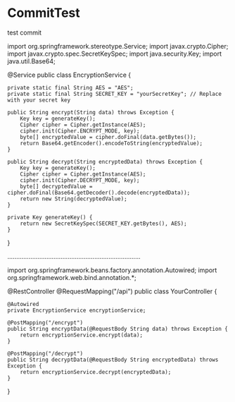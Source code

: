 # CommitTest
 test commit


 import org.springframework.stereotype.Service;
import javax.crypto.Cipher;
import javax.crypto.spec.SecretKeySpec;
import java.security.Key;
import java.util.Base64;

@Service
public class EncryptionService {

    private static final String AES = "AES";
    private static final String SECRET_KEY = "yourSecretKey"; // Replace with your secret key

    public String encrypt(String data) throws Exception {
        Key key = generateKey();
        Cipher cipher = Cipher.getInstance(AES);
        cipher.init(Cipher.ENCRYPT_MODE, key);
        byte[] encryptedValue = cipher.doFinal(data.getBytes());
        return Base64.getEncoder().encodeToString(encryptedValue);
    }

    public String decrypt(String encryptedData) throws Exception {
        Key key = generateKey();
        Cipher cipher = Cipher.getInstance(AES);
        cipher.init(Cipher.DECRYPT_MODE, key);
        byte[] decryptedValue = cipher.doFinal(Base64.getDecoder().decode(encryptedData));
        return new String(decryptedValue);
    }

    private Key generateKey() {
        return new SecretKeySpec(SECRET_KEY.getBytes(), AES);
    }
}



...........................................................................



import org.springframework.beans.factory.annotation.Autowired;
import org.springframework.web.bind.annotation.*;

@RestController
@RequestMapping("/api")
public class YourController {

    @Autowired
    private EncryptionService encryptionService;

    @PostMapping("/encrypt")
    public String encryptData(@RequestBody String data) throws Exception {
        return encryptionService.encrypt(data);
    }

    @PostMapping("/decrypt")
    public String decryptData(@RequestBody String encryptedData) throws Exception {
        return encryptionService.decrypt(encryptedData);
    }
}

